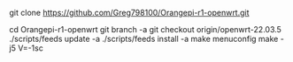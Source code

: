 git clone https://github.com/Greg798100/Orangepi-r1-openwrt.git

cd Orangepi-r1-openwrt
git branch -a
git checkout origin/openwrt-22.03.5
./scripts/feeds update -a
./scripts/feeds install -a
make menuconfig
make -j5 V=-1sc
